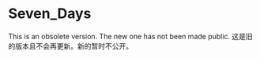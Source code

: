 # Seven_Days
This is an obsolete version. The new one has not been made public.
这是旧的版本且不会再更新。新的暂时不公开。
